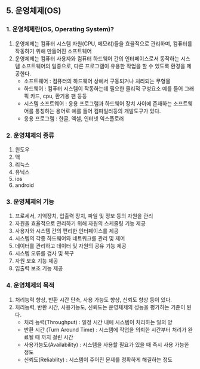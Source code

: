 ## 5. 운영체제(OS)
### 1. 운영체제란(OS, Operating System)?
1. 운영체제는 컴퓨터 시스템 자원(CPU, 메모리)들을 효율적으로 관리하며, 컴퓨터를 작동하기 위해 만들어진 소프트웨어
2. 운영체제는 컴퓨터 사용자와 컴퓨터 하드웨어 간의 인터페이스로서 동작하는 시스템 소프트웨어의 일종으로, 다른 프로그램이 유용한 작업을 할 수 있도록 환경을 제공한다.
    - 소프트웨어 : 컴퓨터의 하드웨어 상에서 구동되거나 처리되는 무형물
    - 하드웨어 : 컴퓨터 시스템이 작동하는데 필요한 물리적 구성요소 예를 들어 그래픽 카드, cpu, 환기용 팬 등등
    - 시스템 소프트웨어 : 응용 프로그램과 하드웨어 장치 사이에 존재하는 소프트웨어를 통칭하는 용어로 예를 들어 컴파일러등의 개발도구가 있다.
    - 응용 프로그램 : 한글, 엑셀, 인터넷 익스플로러

### 2. 운영체제의 종류
1. 윈도우
2. 맥
3. 리눅스
4. 유닉스
5. ios
6. android

### 3. 운영체제의 기능
1. 프로세서, 기억장치, 입출력 장치, 파일 및 정보 등의 자원을 관리
2. 자원을 효율적으로 관리하기 위해 자원의 스케줄링 기능 제공
3. 사용자와 시스템 간의 편리한 인터페이스를 제공
4. 시스템의 각종 하드웨어와 네트워크를 관리 및 제어
5. 데이터를 관리하고 데이터 및 자원의 공유 기능 제공
6. 시스템 오류를 검사 및 복구
7. 자원 보호 기능 제공
8. 입출력 보조 기능 제공

### 4. 운영체제의 목적
1. 처리능력 향상, 반환 시간 단축, 사용 가능도 향상, 신뢰도 향상 등이 있다.
2. 처리능력, 반환 시간, 사용가능도, 신뢰도는 운영체제의 성능을 평가하는 기준이 된다.
    - 처리 능력(Throughput) : 일정 시간 내에 시스템이 처리하는 일의 양
    - 반환 시간 (Turn Around Time) : 시스템에 작업을 의뢰한 시간부터 처리가 완료될 때 까지 걸린 시간
    - 사용가능도(Availability) : 시스템을 사용할 필요가 있을 때 즉시 사용 가능한 정도
    - 신뢰도(Reliablity) : 시스템이 주어진 문제를 정확하게 해결하는 정도